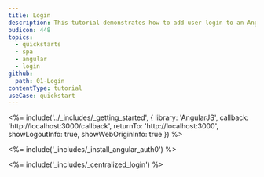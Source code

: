 ```yaml
---
title: Login
description: This tutorial demonstrates how to add user login to an Angular.js application using Auth0.
budicon: 448
topics:
  - quickstarts
  - spa
  - angular
  - login
github:
  path: 01-Login
contentType: tutorial
useCase: quickstart
---
```

<%= include('../_includes/_getting_started', { library: 'AngularJS', callback: 'http://localhost:3000/callback', returnTo: 'http://localhost:3000', showLogoutInfo: true, showWebOriginInfo: true }) %>

<%= include('_includes/_install_angular_auth0') %>

<%= include('_includes/_centralized_login') %>
